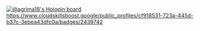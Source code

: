 

<!--
**sassy-bugs/sassy-bugs** is a ✨ _special_ ✨ repository because its `README.md` (this file) appears on your GitHub profile.

Here are some ideas to get you started:

- 🔭 I’m currently working on ...
- 🌱 I’m currently learning ...
- 👯 I’m looking to collaborate on ...
- 🤔 I’m looking for help with ...
- 💬 Ask me about ...
- 📫 How to reach me: ...
- 😄 Pronouns: ...
- ⚡ Fun fact: ...
-->
[![@agrima18's Holopin board](https://holopin.io/api/user/board?user=agrima18)](https://holopin.io/@agrima18)
https://www.cloudskillsboost.google/public_profiles/cf918531-723a-445d-b37c-3ebea43dfc0a/badges/2439742
